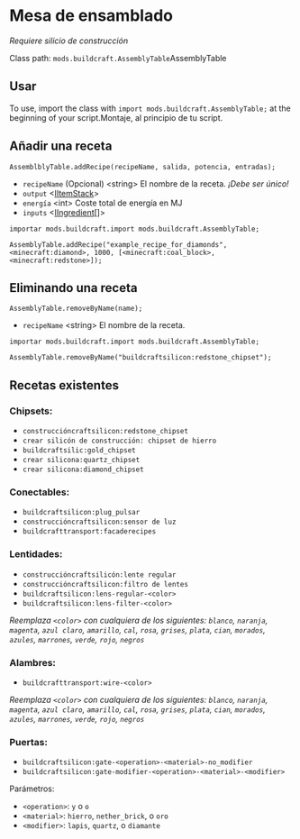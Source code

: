 # Mesa de ensamblado

*Requiere silicio de construcción*

Class path: `mods.buildcraft.AssemblyTable`AssemblyTable</code>

## Usar

To use, import the class with `import mods.buildcraft.AssemblyTable;` at the beginning of your script.Montaje,</code> al principio de tu script.

## Añadir una receta

`AssemblblyTable.addRecipe(recipeName, salida, potencia, entradas);`

- `recipeName` (Opcional) &lt;string> El nombre de la receta. *¡Debe ser único!*
- `output` <[IItemStack](/vanilla/api/items/IItemStack)>
- `energía` &lt;int> Coste total de energía en MJ
- `inputs` <[IIngredient](/vanilla/api/items/IIngredient)[]>

```zenscript
importar mods.buildcraft.import mods.buildcraft.AssemblyTable;

AssemblyTable.addRecipe("example_recipe_for_diamonds", <minecraft:diamond>, 1000, [<minecraft:coal_block>, <minecraft:redstone>]);
```

## Eliminando una receta

`AssemblyTable.removeByName(name);`

- `recipeName` &lt;string> El nombre de la receta.

```zenscript
importar mods.buildcraft.import mods.buildcraft.AssemblyTable;

AssemblyTable.removeByName("buildcraftsilicon:redstone_chipset");
```

## Recetas existentes

### Chipsets:

- `construccióncraftsilicon:redstone_chipset`
- `crear silicón de construcción: chipset de hierro`
- `buildcraftsilic:gold_chipset`
- `crear silicona:quartz_chipset`
- `crear silicona:diamond_chipset`

### Conectables:

- `buildcraftsilicon:plug_pulsar`
- `construccióncraftsilicon:sensor de luz`
- `buildcrafttransport:facaderecipes`

### Lentidades:

- `construccióncraftsilicón:lente regular`
- `construccióncraftsilicon:filtro de lentes`
- `buildcraftsilicon:lens-regular-<color>`
- `buildcraftsilicon:lens-filter-<color>`

*Reemplaza `<color>` con cualquiera de los siguientes: `blanco`, `naranja`, `magenta`, `azul claro`, `amarillo`, `cal`, `rosa`, `grises`, `plata`, `cian`, `morados`, `azules`, `marrones`, `verde`, `rojo`, `negros`*

### Alambres:

- `buildcrafttransport:wire-<color>`

*Reemplaza `<color>` con cualquiera de los siguientes: `blanco`, `naranja`, `magenta`, `azul claro`, `amarillo`, `cal`, `rosa`, `grises`, `plata`, `cian`, `morados`, `azules`, `marrones`, `verde`, `rojo`, `negros`*

### Puertas:

- `buildcraftsilicon:gate-<operation>-<material>-no_modifier`
- `buildcraftsilicon:gate-modifier-<operation>-<material>-<modifier>`

Parámetros:

- `<operation>`: `y` o `o`
- `<material>`: `hierro`, `nether_brick`, o `oro`
- `<modifier>`: `lapis`, `quartz`, o `diamante`
